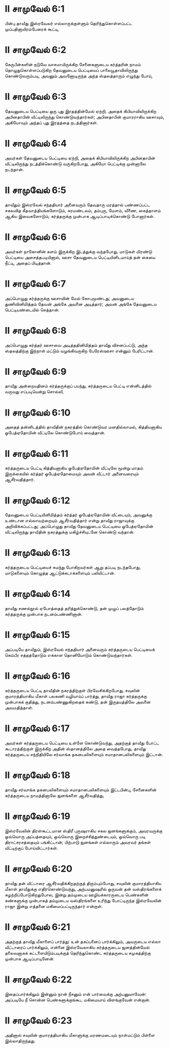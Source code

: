 # II சாமுவேல் 6:1

பின்பு தாவீது இஸ்ரவேலர் எல்லாருக்குள்ளும் தெரிந்துகொள்ளப்பட்ட
முப்பதினாயிரம்பேரைக் கூட்டி,

# II சாமுவேல் 6:2

கேருபீன்களின் நடுவே வாசமாயிருக்கிற சேனைகளுடைய கர்த்தரின் நாமம்
தொழுதுகொள்ளப்படுகிற தேவனுடைய பெட்டியைப் பாலையூதாவிலிருந்து
கொண்டுவரும்படி, அவனும் அவனோடிருந்த அந்த ஸ்தலத்தாரும் எழுந்து போய்,

# II சாமுவேல் 6:3

தேவனுடைய பெட்டியை ஒரு புது இரதத்தின்மேல் ஏற்றி, அதைக் கிபியாவிலிருக்கிற
அபினதாபின் வீட்டிலிருந்து கொண்டுவந்தார்கள்; அபினதாபின் குமாரராகிய
ஊசாவும், அகியோவும் அந்தப் புது இரதத்தை நடத்தினார்கள்.

# II சாமுவேல் 6:4

அவர்கள் தேவனுடைய பெட்டியை ஏற்றி, அதைக் கிபியாவிலிருக்கிற அபினதாபின்
வீட்டிலிருந்து நடத்திக்கொண்டு வருகிறபோது, அகியோ பெட்டிக்கு முன்னாலே
நடந்தான்.

# II சாமுவேல் 6:5

தாவீதும் இஸ்ரவேல் சந்ததியார் அனைவரும் தேவதாரு மரத்தால் பண்ணப்பட்ட சகலவித
கீதவாத்தியங்களோடும், சுரமண்டலம், தம்புரு, மேளம், வீணை, கைத்தாளம் ஆகிய
இவைகளோடும், கர்த்தருக்கு முன்பாக ஆடிப்பாடிக்கொண்டு போனார்கள்.

# II சாமுவேல் 6:6

அவர்கள் நாகோனின் களம் இருக்கிற இடத்துக்கு வந்தபோது, மாடுகள் மிரண்டு
பெட்டியை அசைத்தபடியினால், ஊசா தேவனுடைய பெட்டியினிடமாய்த் தன் கையை
நீட்டி, அதைப் பிடித்தான்.

# II சாமுவேல் 6:7

அப்பொழுது கர்த்தருக்கு ஊசாவின் மேல் கோபமூண்டது; அவனுடைய துணிவினிமித்தம்
தேவன் அங்கே அவனை அடித்தார்; அவன் அங்கே தேவனுடைய பெட்டியண்டையில்
செத்தான்.

# II சாமுவேல் 6:8

அப்பொழுது கர்த்தர் ஊசாவை அடித்ததினிமித்தம் தாவீது விசனப்பட்டு, அந்த
ஸ்தலத்திற்கு இந்நாள் மட்டும் வழங்கிவருகிற பேரேஸ்ஊசா என்னும் பேரிட்டான்.

# II சாமுவேல் 6:9

தாவீது அன்றையதினம் கர்த்தருக்குப் பயந்து, கர்த்தருடைய பெட்டி
என்னிடத்தில் வருவது எப்படியென்று சொல்லி,

# II சாமுவேல் 6:10

அதைத் தன்னிடத்தில் தாவீதின் நகரத்தில் கொண்டுவர மனதில்லாமல், கித்தியனாகிய
ஓபேத்ஏதோமின் வீட்டிலே கொண்டுபோய் வைத்தான்.

# II சாமுவேல் 6:11

கர்த்தருடைய பெட்டி கித்தியனாகிய ஓபேத்ஏதோமின் வீட்டிலே மூன்று மாதம்
இருக்கையில் கர்த்தர் ஓபேத்ஏதோமையும் அவன் வீட்டார் அனைவரையும்
ஆசீர்வதித்தார்.

# II சாமுவேல் 6:12

தேவனுடைய பெட்டியினிமித்தம் கர்த்தர் ஓபேத்ஏதோமின் வீட்டையும், அவனுக்கு
உண்டான எல்லாவற்றையும் ஆசீர்வதித்தார் என்று தாவீது ராஜாவுக்கு
அறிவிக்கப்பட்டது; அப்பொழுது தாவீது தேவனுடைய பெட்டியை ஓபேத்ஏதோமின்
வீட்டிலிருந்து தாவீதின் நகரத்துக்கு மகிழ்ச்சியுடனே கொண்டு வந்தான்.

# II சாமுவேல் 6:13

கர்த்தருடைய பெட்டியைச் சுமந்து போகிறவர்கள் ஆறு தப்படி நடந்தபோது,
மாடுகளையும் கொழுத்த ஆட்டுக்கடாக்களையும் பலியிட்டான்.

# II சாமுவேல் 6:14

தாவீது சணல்நூல் ஏபோத்தைத் தரித்துக்கொண்டு, தன் முழுப் பலத்தோடும்
கர்த்தருக்கு முன்பாக நடனம்பண்ணினான்.

# II சாமுவேல் 6:15

அப்படியே தாவீதும், இஸ்ரவேல் சந்ததியார் அனைவரும் கர்த்தருடைய பெட்டியைக்
கெம்பீர சத்தத்தோடும் எக்காள தொனியோடும் கொண்டுவந்தார்கள்.

# II சாமுவேல் 6:16

கர்த்தருடைய பெட்டி தாவீதின் நகரத்திற்குள் பிரவேசிக்கிறபோது, சவுலின்
குமாரத்தியாகிய மீகாள் பலகணி வழியாய்ப் பார்த்து, தாவீது ராஜா கர்த்தருக்கு
முன்பாகக் குதித்து, நடனம்பண்ணுகிறதைக் கண்டு, தன் இருதயத்திலே அவனை
அவமதித்தாள்.

# II சாமுவேல் 6:17

அவர்கள் கர்த்தருடைய பெட்டியை உள்ளே கொண்டுவந்து, அதற்குத் தாவீது போட்ட
கூடாரத்திற்குள் இருக்கிற அதின் ஸ்தானத்திலே அதை வைத்தபோது, தாவீது
கர்த்தருடைய சந்நிதியிலே சர்வாங்க தகனபலிகளையும் சமாதானபலிகளையும் இட்டான்.

# II சாமுவேல் 6:18

தாவீது சர்வாங்க தகனபலிகளையும் சமாதானபலிகளையும் இட்டபின்பு, சேனைகளின்
கர்த்தருடைய நாமத்தினாலே ஜனங்களை ஆசீர்வதித்து,

# II சாமுவேல் 6:19

இஸ்ரவேலின் திரள்கூட்டமான ஸ்திரீ புருஷராகிய சகல ஜனங்களுக்கும், அவரவருக்கு
ஒவ்வொரு அப்பத்தையும், ஒவ்வொரு இறைச்சித்துண்டையும், ஒவ்வொரு படி
திராட்சரசத்தையும் பங்கிட்டான்; பிற்பாடு ஜனங்கள் எல்லாரும் அவரவர் தங்கள்
வீட்டிற்குப் போய்விட்டார்கள்.

# II சாமுவேல் 6:20

தாவீது தன் வீட்டாரை ஆசீர்வதிக்கிறதற்குத் திரும்பும்போது, சவுலின்
குமாரத்தியாகிய மீகாள் தாவீதுக்கு எதிர்கொண்டுவந்து, அற்பமனுஷரில் ஒருவன்
தன் வஸ்திரங்களைக் கழற்றிப்போடுகிறதுபோல, இன்று தம்முடைய ஊழியக்காரருடைய
பெண்களின் கண்களுக்கு முன்பாகத் தம்முடைய வஸ்திரங்களை உரிந்து போட்டிருந்த
இஸ்ரவேலின் ராஜா இன்று எத்தனை மகிமைப்பட்டிருந்தார் என்றாள்.

# II சாமுவேல் 6:21

அதற்குத் தாவீது மீகாளைப் பார்த்து: உன் தகப்பனைப் பார்க்கிலும், அவருடைய
எல்லா வீட்டாரைப் பார்க்கிலும், என்னை இஸ்ரவேலாகிய கர்த்தருடைய
ஜனத்தின்மேல் தலைவனாகக் கட்டளையிடும்படிக்குத் தெரிந்துகொண்ட கர்த்தருடைய
சமுகத்திற்கு முன்பாக ஆடிப்பாடினேன்.

# II சாமுவேல் 6:22

இதைப்பார்க்கிலும் இன்னும் நான் நீசனும் என் பார்வைக்கு அற்பனுமாவேன்:
அப்படியே நீ சொன்ன பெண்களுக்குங்கூட மகிமையாய் விளங்குவேன் என்றான்.

# II சாமுவேல் 6:23

அதினால் சவுலின் குமாரத்தியாகிய மீகாளுக்கு மரணமடையும் நாள்மட்டும் பிள்ளை
இல்லாதிருந்தது.
